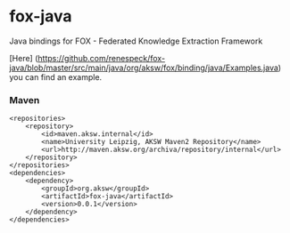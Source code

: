 fox-java
========

Java bindings for FOX - Federated Knowledge Extraction Framework


[Here] (https://github.com/renespeck/fox-java/blob/master/src/main/java/org/aksw/fox/binding/java/Examples.java) you can find an example.


### Maven

    <repositories>
        <repository>
            <id>maven.aksw.internal</id>
            <name>University Leipzig, AKSW Maven2 Repository</name>
            <url>http://maven.aksw.org/archiva/repository/internal</url>
        </repository>
    </repositories>
    <dependencies>
        <dependency>
            <groupId>org.aksw</groupId>
            <artifactId>fox-java</artifactId>
            <version>0.0.1</version>
        </dependency>
    </dependencies>
